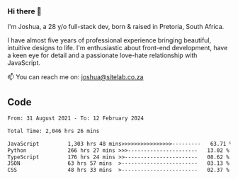 ### Hi there 👋

I'm Joshua, a 28 y/o full-stack dev, born & raised in Pretoria, South Africa. 

I have almost five years of professional experience bringing beautiful, intuitive designs to life. I'm enthusiastic about front-end development, have a keen eye for detail and a passionate love-hate relationship with JavaScript.

📫 You can reach me on: joshua@sitelab.co.za

## **Code**

<!--START_SECTION:waka-->

```txt
From: 31 August 2021 - To: 12 February 2024

Total Time: 2,046 hrs 26 mins

JavaScript         1,303 hrs 48 mins>>>>>>>>>>>>>>>>---------   63.71 %
Python             266 hrs 27 mins >>>----------------------   13.02 %
TypeScript         176 hrs 24 mins >>-----------------------   08.62 %
JSON               63 hrs 57 mins  >------------------------   03.13 %
CSS                48 hrs 33 mins  >------------------------   02.37 %
```

<!--END_SECTION:waka-->

